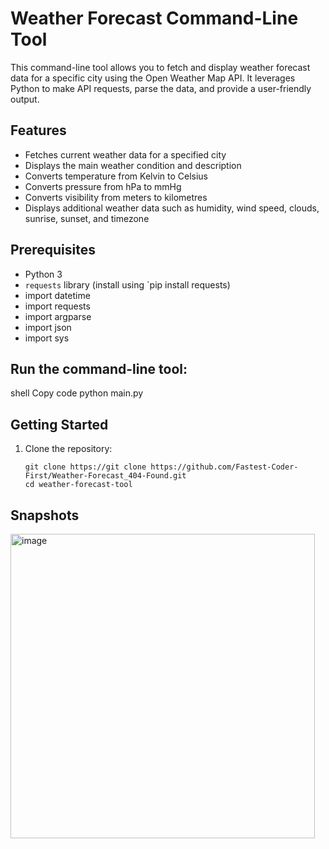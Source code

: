 # Weather Forecast Command-Line Tool
This command-line tool allows you to fetch and display weather forecast data for a specific city using the Open Weather Map API. It leverages Python to make API requests, parse the data, and provide a user-friendly output.

## Features

- Fetches current weather data for a specified city
- Displays the main weather condition and description
- Converts temperature from Kelvin to Celsius
- Converts pressure from hPa to mmHg
- Converts visibility from meters to kilometres
- Displays additional weather data such as humidity, wind speed, clouds, sunrise, sunset, and timezone

## Prerequisites

- Python 3
- `requests` library (install using `pip install requests)
- import datetime
- import requests
- import argparse
- import json
- import sys

## Run the command-line tool:
shell
Copy code
python main.py <city>
## Getting Started

1. Clone the repository:

   ```shell
   git clone https://git clone https://github.com/Fastest-Coder-First/Weather-Forecast_404-Found.git
   cd weather-forecast-tool

## Snapshots
<img width="487" alt="image" src="https://github.com/Fastest-Coder-First/Weather-Forecast_404-Found/assets/88924201/8c3786a4-6586-47c6-9ce4-f67fd30329d0">


